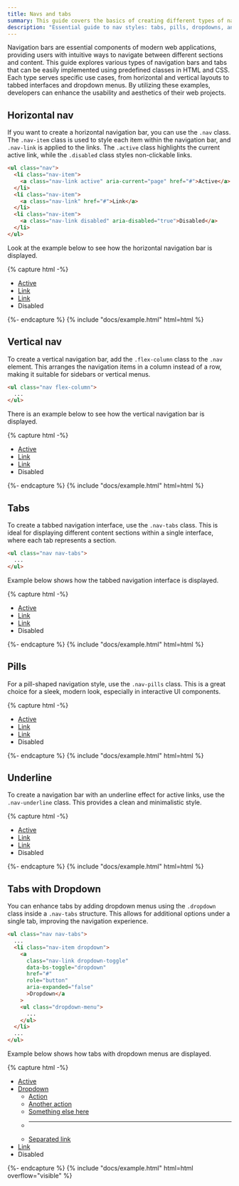 ```yaml
---
title: Navs and tabs
summary: This guide covers the basics of creating different types of navigation bars and tabs, including horizontal, vertical, pill-shaped, and underline-styled navs.
description: "Essential guide to nav styles: tabs, pills, dropdowns, and more."
---
```


Navigation bars are essential components of modern web applications, providing users with intuitive ways to navigate between different sections and content. This guide explores various types of navigation bars and tabs that can be easily implemented using predefined classes in HTML and CSS. Each type serves specific use cases, from horizontal and vertical layouts to tabbed interfaces and dropdown menus. By utilizing these examples, developers can enhance the usability and aesthetics of their web projects.

## Horizontal nav

If you want to create a horizontal navigation bar, you can use the `.nav` class. The `.nav-item` class is used to style each item within the navigation bar, and `.nav-link` is applied to the links. The `.active` class highlights the current active link, while the `.disabled` class styles non-clickable links.

```html
<ul class="nav">
  <li class="nav-item">
    <a class="nav-link active" aria-current="page" href="#">Active</a>
  </li>
  <li class="nav-item">
    <a class="nav-link" href="#">Link</a>
  </li>
  <li class="nav-item">
    <a class="nav-link disabled" aria-disabled="true">Disabled</a>
  </li>
</ul>
```

Look at the example below to see how the horizontal navigation bar is displayed.
 
{% capture html -%}
<ul class="nav">
  <li class="nav-item">
    <a class="nav-link active" aria-current="page" href="#">Active</a>
  </li>
  <li class="nav-item">
    <a class="nav-link" href="#">Link</a>
  </li>
  <li class="nav-item">
    <a class="nav-link" href="#">Link</a>
  </li>
  <li class="nav-item">
    <a class="nav-link disabled" aria-disabled="true">Disabled</a>
  </li>
</ul>
{%- endcapture %}
{% include "docs/example.html" html=html %}

## Vertical nav

To create a vertical navigation bar, add the `.flex-column` class to the `.nav` element. This arranges the navigation items in a column instead of a row, making it suitable for sidebars or vertical menus.

```html
<ul class="nav flex-column">
  ...
</ul>
```

There is an example below to see how the vertical navigation bar is displayed.

{% capture html -%}
<ul class="nav flex-column">
  <li class="nav-item">
    <a class="nav-link active" aria-current="page" href="#">Active</a>
  </li>
  <li class="nav-item">
    <a class="nav-link" href="#">Link</a>
  </li>
  <li class="nav-item">
    <a class="nav-link" href="#">Link</a>
  </li>
  <li class="nav-item">
    <a class="nav-link disabled" aria-disabled="true">Disabled</a>
  </li>
</ul>
{%- endcapture %}
{% include "docs/example.html" html=html %}

## Tabs

To create a tabbed navigation interface, use the `.nav-tabs` class. This is ideal for displaying different content sections within a single interface, where each tab represents a section.

```html
<ul class="nav nav-tabs">
  ...
</ul>
```

Example below shows how the tabbed navigation interface is displayed.

{% capture html -%}
<ul class="nav nav-tabs">
  <li class="nav-item">
    <a class="nav-link active" aria-current="page" href="#">Active</a>
  </li>
  <li class="nav-item">
    <a class="nav-link" href="#">Link</a>
  </li>
  <li class="nav-item">
    <a class="nav-link" href="#">Link</a>
  </li>
  <li class="nav-item">
    <a class="nav-link disabled" aria-disabled="true">Disabled</a>
  </li>
</ul>
{%- endcapture %}
{% include "docs/example.html" html=html %}

## Pills

For a pill-shaped navigation style, use the `.nav-pills` class. This is a great choice for a sleek, modern look, especially in interactive UI components.

{% capture html -%}
<ul class="nav nav-pills">
  <li class="nav-item">
    <a class="nav-link active" aria-current="page" href="#">Active</a>
  </li>
  <li class="nav-item">
    <a class="nav-link" href="#">Link</a>
  </li>
  <li class="nav-item">
    <a class="nav-link" href="#">Link</a>
  </li>
  <li class="nav-item">
    <a class="nav-link disabled" aria-disabled="true">Disabled</a>
  </li>
</ul>
{%- endcapture %}
{% include "docs/example.html" html=html %}

## Underline

To create a navigation bar with an underline effect for active links, use the `.nav-underline` class. This provides a clean and minimalistic style.

{% capture html -%}
<ul class="nav nav-underline">
  <li class="nav-item">
    <a class="nav-link active" aria-current="page" href="#">Active</a>
  </li>
  <li class="nav-item">
    <a class="nav-link" href="#">Link</a>
  </li>
  <li class="nav-item">
    <a class="nav-link" href="#">Link</a>
  </li>
  <li class="nav-item">
    <a class="nav-link disabled" aria-disabled="true">Disabled</a>
  </li>
</ul>
{%- endcapture %}
{% include "docs/example.html" html=html %}

## Tabs with Dropdown

You can enhance tabs by adding dropdown menus using the `.dropdown` class inside a `.nav-tabs` structure. This allows for additional options under a single tab, improving the navigation experience.

```html
<ul class="nav nav-tabs">
  ...
  <li class="nav-item dropdown">
    <a
      class="nav-link dropdown-toggle"
      data-bs-toggle="dropdown"
      href="#"
      role="button"
      aria-expanded="false"
      >Dropdown</a
    >
    <ul class="dropdown-menu">
      ...
    </ul>
  </li>
  ...
</ul>
```

Example below shows how tabs with dropdown menus are displayed.

{% capture html -%}
<ul class="nav nav-tabs">
  <li class="nav-item">
    <a class="nav-link active" aria-current="page" href="#">Active</a>
  </li>
  <li class="nav-item dropdown">
    <a
      class="nav-link dropdown-toggle"
      data-bs-toggle="dropdown"
      href="#"
      role="button"
      aria-expanded="false"
      >Dropdown</a
    >
    <ul class="dropdown-menu">
      <li><a class="dropdown-item" href="#">Action</a></li>
      <li><a class="dropdown-item" href="#">Another action</a></li>
      <li><a class="dropdown-item" href="#">Something else here</a></li>
      <li><hr class="dropdown-divider" /></li>
      <li><a class="dropdown-item" href="#">Separated link</a></li>
    </ul>
  </li>
  <li class="nav-item">
    <a class="nav-link" href="#">Link</a>
  </li>
  <li class="nav-item">
    <a class="nav-link disabled" aria-disabled="true">Disabled</a>
  </li>
</ul>
{%- endcapture %}
{% include "docs/example.html" html=html overflow="visible" %}